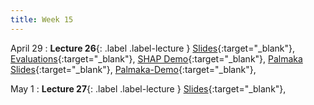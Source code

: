```yaml
---
title: Week 15
---
```


April 29
: **Lecture 26**{: .label .label-lecture }
[Slides](){:target="_blank"},
[Evaluations](https://course-evaluations.berkeley.edu/){:target="_blank"},
[SHAP Demo](){:target="_blank"},
[Palmaka Slides](){:target="_blank"},
[Palmaka-Demo](){:target="_blank"},



May 1
: **Lecture 27**{: .label .label-lecture }
[Slides](){:target="_blank"},
